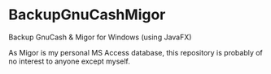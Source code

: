 # BackupGnuCashMigor
Backup GnuCash & Migor for Windows (using JavaFX)

As Migor is my personal MS Access database,
  this repository is probably of no interest to anyone except myself.
